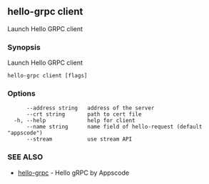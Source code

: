 ## hello-grpc client

Launch Hello GRPC client

### Synopsis

Launch Hello GRPC client

```
hello-grpc client [flags]
```

### Options

```
      --address string   address of the server
      --crt string       path to cert file
  -h, --help             help for client
      --name string      name field of hello-request (default "appscode")
      --stream           use stream API
```

### SEE ALSO

* [hello-grpc](hello-grpc.md)	 - Hello gRPC by Appscode

